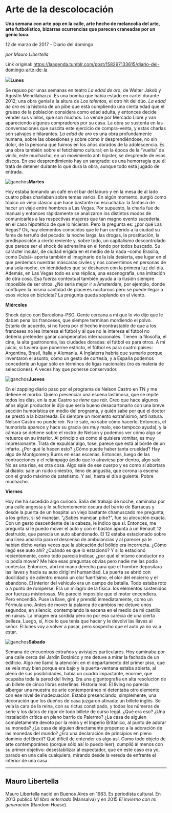# Arte de la descolocación

**Una semana con arte pop en la calle, arte hecho de melancolía del arte, arte futbolístico, bizarras ocurrencias que parecen craneadas por un genio loco.**

12 de marzo de 2017 - Diario del domingo

_por Mauro Libertella_

Link original: https://laagenda.tumblr.com/post/158297133615/diario-del-domingo-arte-de-la

![](https://64.media.tumblr.com/5f0bbb3dd466107ab9cf63c1f0b92d94/tumblr_inline_pk3awlhlcx1t6q87u_500.jpg)**Lunes**  

Se repuso por unas semanas en teatro *La edad de oro*, de Walter Jakob y Agustín Mendilaharzu. Es una bomba que había estado en cartel durante 2012; una obra genial a la altura de *Los talentos*, el otro hit del dúo. *La edad de oro* es la historia de un pibe que está cumpliendo una cierta edad que el grueso de la población considera como edad adulta, y entonces decide vender sus vinilos, que son muchos. Lo vende por Mercado Libre y van apareciendo algunos compradores por su casa. La obra se sustenta en las conversaciones que suscita este ejercicio de compra-venta, y estas charlas son salvajes e hilarantes. *La edad de oro* es una obra profundamente humana, sobre las obsesiones y sobre cómo ir desprendiéndose, no sin dolor, de la persona que fuimos en los años dorados de la adolescencia. Es una obra también sobre el fetichismo cultural; en la época de la “vuelta” de vinilo, este muchacho, en un movimiento anti hipster, se desprende de esos discos. En ese desprendimiento hay un sangrado: es una hemorragia que él trata de detener durante lo que dura la obra, aunque todo está jugado de entrada.

![ganchos](https://64.media.tumblr.com/88df101abe529f741392e610d4903649/tumblr_inline_pk3awlboJb1t6q87u_500.jpg)**Martes**  

Hoy estaba tomando un café en el bar del laburo y en la mesa de al lado cuatro pibes charlaban sobre temas varios. En algún momento, surgió como tópico un viejo clásico que hace bastante no escuchaba: la fantasía de hacer un viaje entre hombres a Las Vegas. Por supuesto, la charla fue de manual y entonces rápidamente se analizaron los distintos modos de comunicarles a las respectivas mujeres que tan magno evento sucedería, en el caso hipotético de que lo hicieran. Pero la pregunta es: ¿por qué Las Vegas? Ok, hay elementos conocidos que le han conferido a la ciudad su fama de terruño del pecado: la noche larga, las drogas, la prostitución, la predisposición a cierto reviente y, sobre todo, un capitalismo descontrolado que parece ser el shock de adrenalina en el fondo por todos buscado. Su carácter insular, de ciudad erigida en el medio de la nada –como Brasilia, como Dubái– aporta también el imaginario de la isla desierta, ese lugar en el que perdemos nuestras máscaras civiles y nos convertimos en personas de una sola noche, en identidades que se deshacen con la primera luz del día. Además, en Las Vegas todo es una réplica, una escenografía, una imitación de otra cosa. Esa fuerza contextual también ayuda a la ilusión siempre imposible de ser otros. ¿No sería mejor ir a Ámsterdam, por ejemplo, donde confluyen la misma cantidad de placeres nocturnos pero se puede llegar a esos vicios en bicicleta? La pregunta queda soplando en el viento. 

**Miércoles**  

Shock épico con Barcelona–PSG. Gente cercana a mí que lo vio dijo que le daban pena los franceses, que siempre terminan mordiendo el polvo. Estaría de acuerdo, si no fuera por el hecho incontrastable de que a los franceses no les interesa el fútbol y al que no le interesa el fútbol no debería pretender ganar campeonatos internacionales. Tienen la filosofía, el cine, la alta gastronomía, las ciudades doradas: el fútbol es para otros. A mi juicio, si tuviera que ponerme estricto, el fútbol es para cuatro países: Argentina, Brasil, Italia y Alemania. A Inglaterra habría que sumarlo porque inventaron el asunto, como un gesto de cortesía, y a España podemos concederle un lugar sólo en términos de ligas nacionales (no es materia de selecciones). A veces hay que ponerse conservador.

![ganchos](https://64.media.tumblr.com/d8dd2ecae0feaf111601c01346a80f56/tumblr_inline_pk3awmNTho1t6q87u_500.jpg)**Jueves**  

En el zapping diario paso por el programa de Nelson Castro en TN y me detiene el morbo. Quiero presenciar una escena lastimosa, que se repite todos los días, en la que Castro se *tiene* que reír. Creo que hace algunos años algún productor le dijo que sería bueno desacartonarlo con una breve sección humorística en medio del programa, y quién sabe por qué el doctor se prestó a la bizarreada. Es siempre un momento extrañísimo, anti natura. Nelson Castro no puede reír. No le sale, no sabe cómo hacerlo. Entonces, el humorista aparece y hace su gracia (es muy malo, eso tampoco ayuda), y la cámara se detiene sobre el rostro de Nelson y podemos ver cómo algo se retuerce en su interior. Al principio es como si quisiera vomitar, es muy impresionante. Trata de expulsar algo, tose, parece que está al borde de un infarto. ¿Por qué le hacen esto? ¿Cómo puede haber tanta crueldad? Hay algo de Montgomery Burns en esas escenas. Entonces, luego de las contracciones y el relámpago ácido que lo atraviesa por dentro, algo sale. No es una risa, es otra cosa. Algo sale de ese cuerpo y es como si abortara al diablo: sale un ruido siniestro, lleno de angustia, que corona la escena con el grado máximo de patetismo. Y así, hasta el día siguiente. Pobre muchacho.

**Viernes**   

Hoy me ha sucedido algo curioso. Salía del trabajo de noche, caminaba por una calle angosta y lo suficientemente oscura del barrio de Barracas y desde la puerta de un hospital un viejo bastante chamuscado me pregunta, a los gritos, si sé manejar. “¿Sabés manejar, pibe?”, fue su alocución exacta. Con un gesto descendente de la cabeza, le indico que sí. Entonces, me pregunta si le puedo mover el auto y con el bastón apunta a un Renault 12 destruido, que parecía un auto abandonado. El 12 estaba estacionado sobre una línea amarilla para el descenso de ambulancias y al parecer ya le habían dicho varias veces que la ubicación del bólido era incorrecta. ¿Cómo llegó ese auto ahí? ¿Cuándo es que lo estacionó? Y si lo estacionó recientemente, como todo parecía indicar, ¿por qué el mismo conductor no lo podía mover? Me hice esas preguntas obvias pero nadie me las podía contestar. Entonces, abrí mi mano derecha para que el hombre depositara las llaves y hacia su auto dirigí mi humanidad. La puerta se abrió con docilidad y de adentro emanó un olor fuertísimo, el olor del encierro y el abandono. El interior del vehículo era un campo de batalla. Todo estaba roto o a punto de romperse. Era un milagro de la física: los elementos sostenidos por fuerzas misteriosas. Me pareció imposible que el motor encendiera. Pero encendió. Puse la llave, giré y prendió inmediatamente, como un Fórmula uno. Antes de mover la palanca de cambios me detuve unos segundos, en silencio, contemplando la escena en el medio de mi castillo en ruinas. La imagen era sórdida pero no por eso carecía de una cierta belleza. Luego, sí, hice lo que tenía que hacer y le devolví las llaves al señor. El lunes voy a volver a pasar, pero sospecho que el auto ya no va a estar. 

![ganchos](https://64.media.tumblr.com/3a9a0651a136ba2f11b661eec6f5461f/tumblr_inline_pk3awmaS8e1t6q87u_500.jpg)**Sábado**  

Semana de encuentros extraños y avistajes particulares. Hoy caminaba por una calle cerca del Jardín Botánico y me detuve a mirar la fachada de un edificio. Algo me llamó la atención: en el departamento del primer piso, que se veía muy bien porque era bajo y la puerta-ventana estaba abierta, al pleno de sus posibilidades, había un cuadro impactante, enorme, que ocupaba toda la pared del living. Era una gigantografía en alta resolución de un billete de cinco libras esterlinas. Historia real. El living no parecía albergar una muestra de arte contemporáneo ni detentaba otro elemento con ese nivel de inadecuación. Estaba presenciando, simplemente, una decoración que los dueños de casa juzgaron atinada: un billete inglés. Se veía la cara de la reina, con su rictus constipado, y todos los números de serie y los datos de rigor de todo billete de curso legal. ¿Qué era eso? ¿Una instalación crítica en pleno barrio de Palermo? ¿La casa de alguien completamente devoto por la reina y el Imperio Británico, al punto de adorar su moneda? ¿La casa de alguien directamente propenso a la adoración de las monedas del mundo? ¿Era una declaración de principios en pleno dominio del Brexit? Qué difícil de entender es algo así. Como todo objeto de arte contemporáneo (porque sólo así lo puedo leer), cumplió al menos con su primer objetivo: desestabilizar al espectador, que en este caso era yo, parado en una calle cualquiera, mirando desde la vereda de enfrente el interior de una casa. 

  




---

Mauro Libertella
----------------

 Mauro Libertella nació en Buenos Aires en 1983. Es periodista cultural. En 2013 publicó *Mi libro enterrado* (Mansalva) y en 2015 *El invierno con mi generación* (Random House).

